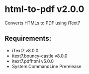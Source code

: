 # html-to-pdf v2.0.0
Converts HTMLs to PDF using iText7

## Requirements:
- iText7 v8.0.0
- itext7.bouncy-castle v8.0.0
- itext7.pdfhtml v5.0.0
- System.CommandLine Prerelease
